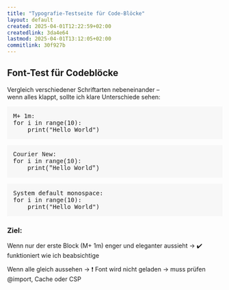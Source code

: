 ```yaml
---
title: "Typografie-Testseite für Code-Blöcke"
layout: default
created: 2025-04-01T12:22:59+02:00
createdlink: 3da4e64
lastmod: 2025-04-01T13:12:05+02:00
commitlink: 30f927b
---
```


## Font-Test für Codeblöcke

Vergleich verschiedener Schriftarten nebeneinander –  
wenn alles klappt, sollte ich klare Unterschiede sehen:


<pre style="font-family: 'M PLUS 1m', monospace; background:#f7f7f7; padding:1em;">
M+ 1m:
for i in range(10):
    print("Hello World")
</pre>

<pre style="font-family: 'Courier New', monospace; background:#f7f7f7; padding:1em;">
Courier New:
for i in range(10):
    print("Hello World")
</pre>

<pre style="font-family: monospace; background:#f7f7f7; padding:1em;">
System default monospace:
for i in range(10):
    print("Hello World")
</pre>

###  Ziel:

Wenn nur der erste Block (M+ 1m) enger und eleganter aussieht → ✔️ funktioniert wie ich beabsichtige

Wenn alle gleich aussehen → ❗ Font wird nicht geladen → muss prüfen @import, Cache oder CSP
